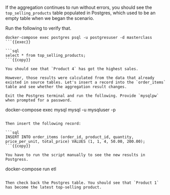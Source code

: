 
If the aggregation continues to run without errors, you should see the `top_selling_products` table populated in Postgres, which used to be an empty table when we began the scenario.

Run the following to verify that.

```
docker-compose exec postgres psql -u postgresuser -d masterclass
```{{exec}}

```sql
select * from top_selling_products;
```{{copy}}

You should see that `Product 4` has got the highest sales.

However, those results were calculated from the data that already existed in source tables. Let's insert a record into the `order_items` table and see whether the aggregation result changes.

Exit the Postgres terminal and run the following. Provide `mysqlpw` when prompted for a password.

```
docker-compose exec mysql mysql -u mysqluser -p
```{{exec}}

Then insert the following record:

```sql
INSERT INTO order_items (order_id, product_id, quantity, price_per_unit, total_price) VALUES (1, 1, 4, 50.00, 200.00);
```{{copy}}

You have to run the script manually to see the new results in Postgress.

```
docker-compose run etl
```

Then check back the Postgres table. You should see that `Product 1` has become the latest top-selling product.

